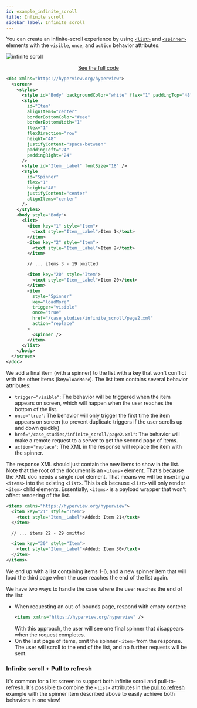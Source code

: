 ```yaml
---
id: example_infinite_scroll
title: Infinite scroll
sidebar_label: Infinite scroll
---
```


You can create an infinite-scroll experience by using [`<list>`](reference_list) and [`<spinner>`](reference_spinner) elements with the `visible`, `once`, and `action` behavior attributes.

![infinite scroll](/img/example_infinite_scroll1.gif)

<div style="text-align:center;margin-bottom:1em;">
  <a class="button" href="https://github.com/Instawork/hyperview/tree/master/examples/case_studies/infinite_scroll">See the full code</a>
</div>

```xml
<doc xmlns="https://hyperview.org/hyperview">
  <screen>
    <styles>
      <style id="Body" backgroundColor="white" flex="1" paddingTop="48" />
      <style
        id="Item"
        alignItems="center"
        borderBottomColor="#eee"
        borderBottomWidth="1"
        flex="1"
        flexDirection="row"
        height="48"
        justifyContent="space-between"
        paddingLeft="24"
        paddingRight="24"
      />
      <style id="Item__Label" fontSize="18" />
      <style
        id="Spinner"
        flex="1"
        height="48"
        justifyContent="center"
        alignItems="center"
      />
    </styles>
    <body style="Body">
      <list>
        <item key="1" style="Item">
          <text style="Item__Label">Item 1</text>
        </item>
        <item key="2" style="Item">
          <text style="Item__Label">Item 2</text>
        </item>

        // ... items 3 - 19 omitted

        <item key="20" style="Item">
          <text style="Item__Label">Item 20</text>
        </item>
        <item
          style="Spinner"
          key="loadMore"
          trigger="visible"
          once="true"
          href="/case_studies/infinite_scroll/page2.xml"
          action="replace"
        >
          <spinner />
        </item>
      </list>
    </body>
  </screen>
</doc>
```

We add a final item (with a spinner) to the list with a key that won't conflict with the other items (key=`loadMore`). The list item contains several behavior attributes:

- `trigger="visible"`: The behavior will be triggered when the item appears on screen, which will happen when the user reaches the bottom of the list.
- `once="true"`: The behavior will only trigger the first time the item appears on screen (to prevent duplicate triggers if the user scrolls up and down quickly)
- `href="/case_studies/infinite_scroll/page2.xml"`: The behavior will make a remote request to a server to get the second page of items.
- `action="replace"`: The XML in the response will replace the item with the spinner.

The response XML should just contain the new items to show in the list. Note that the root of the document is an `<items>` element. That's because the XML doc needs a single root element. That means we will be inserting a `<items>` into the existing `<list>`. This is ok because `<list>` will only render `<item>` child elements. Essentially, `<items>` is a payload wrapper that won't affect rendering of the list.

```xml
<items xmlns="https://hyperview.org/hyperview">
  <item key="21" style="Item">
    <text style="Item__Label">Added: Item 21</text>
  </item>

  // ... items 22 - 29 omitted

  <item key="30" style="Item">
    <text style="Item__Label">Added: Item 30</text>
  </item>
</items>
```

We end up with a list containing items 1-6, and a new spinner item that will load the third page when the user reaches the end of the list again.

We have two ways to handle the case where the user reaches the end of the list:

- When requesting an out-of-bounds page, respond with empty content:
  ```xml
  <items xmlns="https://hyperview.org/hyperview" />
  ```
  With this approach, the user will see one final spinner that disappears when the request completes.
- On the last page of items, omit the spinner `<item>` from the response. The user will scroll to the end of the list, and no further requests will be sent.

### Infinite scroll + Pull to refresh

It's common for a list screen to support both infinite scroll and pull-to-refresh. It's possible to combine the `<list>` attributes in the [pull to refresh](/docs/example_pull_to_refresh) example with the spinner item described above to easily achieve both behaviors in one view!
